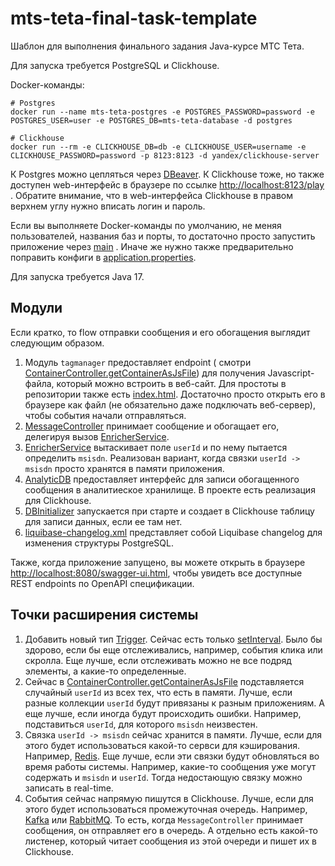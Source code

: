 # mts-teta-final-task-template

Шаблон для выполнения финального задания Java-курсе МТС Тета.

Для запуска требуется PostgreSQL и Clickhouse.

Docker-команды:

```shell
# Postgres
docker run --name mts-teta-postgres -e POSTGRES_PASSWORD=password -e POSTGRES_USER=user -e POSTGRES_DB=mts-teta-database -d postgres

# Clickhouse
docker run --rm -e CLICKHOUSE_DB=db -e CLICKHOUSE_USER=username -e CLICKHOUSE_PASSWORD=password -p 8123:8123 -d yandex/clickhouse-server
```

К Postgres можно цепляться через [DBeaver](https://dbeaver.io/). К Clickhouse тоже, но также
доступен web-интерфейс в браузере по ссылке [http://localhost:8123/play](http://localhost:8123/play)
. Обратите внимание, что в web-интерфейса Clickhouse в правом верхнем углу нужно вписать логин и
пароль.

Если вы выполняете Docker-команды по умолчанию, не меняя пользователей, названия баз и порты, то
достаточно просто запустить приложение через [main](src/main/java/com/mts/teta/DemoApplication.java)
. Иначе же нужно также предварительно поправить конфиги
в [application.properties](src/main/resources/application.properties).

Для запуска требуется Java 17.

## Модули

Если кратко, то flow отправки сообщения и его обогащения выглядит следующим образом.

1. Модуль `tagmanager` предоставляет endpoint (
   смотри [ContainerController.getContainerAsJsFile](src/main/java/com/mts/teta/tagmanager/controller/ContainerController.java))
   для получения Javascript-файла, который можно встроить в веб-сайт. Для простоты в репозитории
   также есть [index.html](index.html). Достаточно просто открыть его в браузере как файл (не
   обязательно даже подключать веб-сервер), чтобы события начали отправляться.
2. [MessageController](src/main/java/com/mts/teta/enricher/controller/MessageController.java)
   принимает сообщение и обогащает его, делегируя
   вызов [EnricherService](src/main/java/com/mts/teta/enricher/process/EnricherService.java).
3. [EnricherService](src/main/java/com/mts/teta/enricher/process/EnricherService.java) вытаскивает
   поле `userId` и по нему пытается определить `msisdn`. Реализован вариант, когда
   связки `userId -> msisdn` просто хранятся в памяти приложения.
4. [AnalyticDB](src/main/java/com/mts/teta/enricher/db/AnalyticDB.java) предоставляет интерфейс для
   записи обогащенного сообщения в аналитиеское хранилище. В проекте есть реализация для Clickhouse.
5. [DBInitializer](src/main/java/com/mts/teta/enricher/db/DBInitializer.java) запускается при старте
   и создает в Clickhouse таблицу для записи данных, если ее там нет.
6. [liquibase-changelog.xml](src/main/resources/liquibase-changelog.xml) представляет собой
   Liquibase changelog для изменения структуры PostgreSQL.

Также, когда приложение запущено, вы можете открыть в
браузере [http://localhost:8080/swagger-ui.html](http://localhost:8080/swagger-ui.html), чтобы
увидеть все доступные REST endpoints по OpenAPI спецификации.

## Точки расширения системы

1. Добавить новый тип [Trigger](src/main/java/com/mts/teta/tagmanager/domain/Trigger.java). Сейчас
   есть только [setInterval](https://developer.mozilla.org/en-US/docs/Web/API/setInterval). Было бы
   здорово, если бы еще отслеживались, например, события клика или скролла. Еще лучше, если
   отслеживать можно не все подряд элементы, а какие-то определенные.
2. Сейчас
   в [ContainerController.getContainerAsJsFile](src/main/java/com/mts/teta/tagmanager/controller/ContainerController.java)
   подставляется случайный `userId` из всех тех, что есть в памяти. Лучше, если разные
   коллекции `userId` будут привязаны к разным приложениям. А еще лучше, если иногда будут
   происходить ошибки. Например, подставиться `userId`, для которого `msisdn` неизвестен.
3. Связка `userId -> msisdn` сейчас хранится в памяти. Лучше, если для этого будет использоваться
   какой-то сервси для кэширования. Например, [Redis](https://redis.io/). Еще лучше, если эти связки
   будут обновляться во время работы системы. Например, какие-то сообщения уже могут содержать
   и `msisdn` и `userId`. Тогда недостающую связку можно записать в real-time.
4. События сейчас напрямую пишутся в Clickhouse. Лучше, если для этого будет использоваться
   промежуточная очередь. Например, [Kafka](https://kafka.apache.org/)
   или [RabbitMQ](https://www.rabbitmq.com/). То есть, когда `MessageController` принимает
   сообщения, он отправляет его в очередь. А отдельно есть какой-то листенер, который читает
   сообщения из этой очереди и пишет их в Clickhouse.